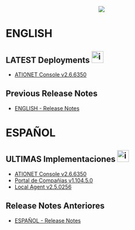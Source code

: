 <p align="center">
  <img src="https://github.com/Ationet/ationetdocs/raw/master/Content/Images/ATIOnetLogo_250x70.png" />
</p>

# ENGLISH

## LATEST Deployments <img width="31" alt="image" src="https://github.com/user-attachments/assets/56003bab-4447-4354-9eb5-868fc33180f7" />

- [ATIONET Console v2.6.6350](/ATIONET-Console/v2.6.6350_EN.md)
<!-- - [Companies Portal v1.104.5.0](/Company%20Portal/1.104.5.0%20ENG.md)
- [Local Agent v2.5.0256](/LocalAgent/v2.5.0256_EN.md) -->

  
## Previous Release Notes
- [ENGLISH - Release Notes](Release_Notes.md)

# ESPAÑOL

## ULTIMAS Implementaciones <img width="31" alt="image" src="https://github.com/user-attachments/assets/ac66f280-d06b-4685-9456-1219076a5731" />

- [ATIONET Console v2.6.6350](/ATIONET-Console/v2.6.6350_ES.md)
- [Portal de Compañias v1.104.5.0](/Company%20Portal/1.104.5.0%20ESP.md)
- [Local Agent v2.5.0256](/LocalAgent/v2.5.0256_ES.md)




## Release Notes Anteriores
- [ESPAÑOL - Release Notes](Release_Notes.md)

